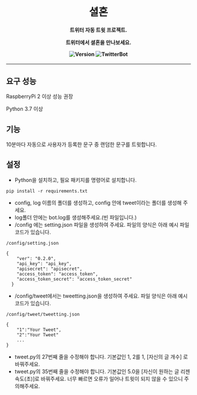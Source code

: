 <h1 align="center">
<br>
셜혼
</br>
</h1 align>

<h4 align="center">

**트위터 자동 트윗 프로젝트.**

**트위터에서 셜혼을 만나보세요.**

![Version](https://img.shields.io/badge/python-%E2%89%A53.5-blue?logo=python) ![TwitterBot](https://img.shields.io/badge/Syeolhon-Link-blue?logo=Twitter)
</h4>

---

## 요구 성능

RaspberryPi 2 이상 성능 권장

Python 3.7 이상

## 기능
10분마다 자동으로 사용자가 등록한 문구 중 랜덤한 문구를 트윗합니다.

## 설정

- Python을 설치하고, 필요 패키지를 명령어로 설치합니다.
```
pip install -r requirements.txt
```

- config, log 이름의 폴더를 생성하고, config 안에 tweet이라는 폴더를 생성해 주세요.
- log폴더 안에는 bot.log를 생성해주세요.(빈 파일입니다.)
-  /config 에는 setting.json 파일을 생성하여 주세요. 파일의 양식은 아래 예시 파일 코드가 있습니다.

```
/config/setting.json

{
    "ver": "0.2.0",
    "api_key": "api_key",
    "apisecret": "apisecret",
    "access_token": "access_token",
    "access_token_secret": "access_token_secret"
  }
```

- /config/tweet에서는 tweetting.json을 생성하여 주세요. 파일 양식은 아래 예시 코드가 있습니다.

```
/config/tweet/tweetting.json

{
    "1":"Your Tweet",
    "2":"Your Tweet"
    ...
}
```

- tweet.py의 27번째 줄을 수정해야 합니다. 기본값인 1, 2를 1, [자신의 글 개수] 로 바꿔주세요.
- tweet.py의 35번째 줄을 수정해야 합니다. 기본값인 5.0을 [자신이 원하는 글 리젠 속도(초)]로 바꿔주세요. 너무 빠르면 오류가 일어나 트윗이 되지 않을 수 있으니 주의해주세요.